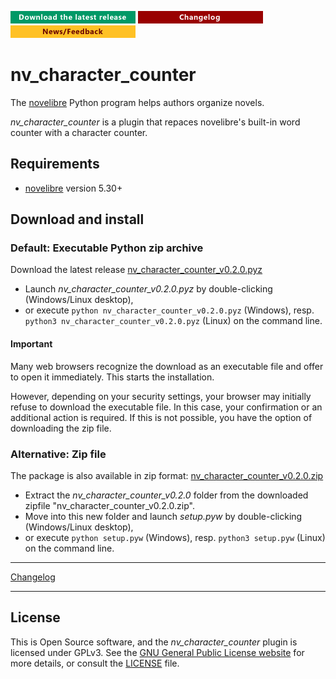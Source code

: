 [![Download the latest release](docs/img/download-button.png)](https://github.com/peter88213/nv_character_counter/raw/main/dist/nv_character_counter_v0.2.0.pyz)
[![Changelog](docs/img/changelog-button.png)](docs/changelog.md)
[![News/Feedback](docs/img/news-button.png)](https://github.com/peter88213/novelibre/discussions)


# nv_character_counter

The [novelibre](https://github.com/peter88213/novelibre/) Python program helps authors organize novels.  

*nv_character_counter* is a plugin that repaces novelibre's built-in word counter with a character counter. 

## Requirements

- [novelibre](https://github.com/peter88213/novelibre/) version 5.30+

## Download and install

### Default: Executable Python zip archive

Download the latest release [nv_character_counter_v0.2.0.pyz](https://github.com/peter88213/nv_character_counter/raw/main/dist/nv_character_counter_v0.2.0.pyz)

- Launch *nv_character_counter_v0.2.0.pyz* by double-clicking (Windows/Linux desktop),
- or execute `python nv_character_counter_v0.2.0.pyz` (Windows), resp. `python3 nv_character_counter_v0.2.0.pyz` (Linux) on the command line.

#### Important

Many web browsers recognize the download as an executable file and offer to open it immediately. 
This starts the installation.

However, depending on your security settings, your browser may 
initially  refuse  to download the executable file. 
In this case, your confirmation or an additional action is required. 
If this is not possible, you have the option of downloading 
the zip file. 


### Alternative: Zip file

The package is also available in zip format: [nv_character_counter_v0.2.0.zip](https://github.com/peter88213/nv_character_counter/raw/main/dist/nv_character_counter_v0.2.0.zip)

- Extract the *nv_character_counter_v0.2.0* folder from the downloaded zipfile "nv_character_counter_v0.2.0.zip".
- Move into this new folder and launch *setup.pyw* by double-clicking (Windows/Linux desktop), 
- or execute `python setup.pyw` (Windows), resp. `python3 setup.pyw` (Linux) on the command line.

---

[Changelog](docs/changelog.md)

---

## License

This is Open Source software, and the *nv_character_counter* plugin is licensed under GPLv3. See the
[GNU General Public License website](https://www.gnu.org/licenses/gpl-3.0.en.html) for more
details, or consult the [LICENSE](https://github.com/peter88213/nv_character_counter/blob/main/LICENSE) file.
